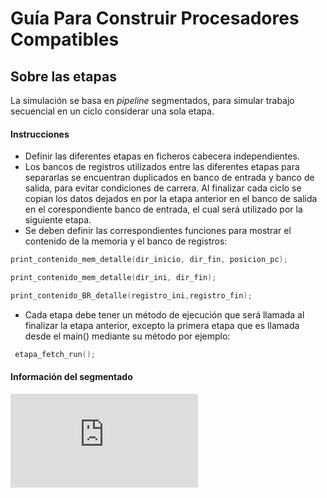 # Guía Para Construir Procesadores Compatibles

## Sobre las etapas

  La simulación se basa en *pipeline* segmentados, para simular trabajo secuencial
  en un ciclo considerar una sola etapa.

#### Instrucciones

- Definir las diferentes etapas en ficheros cabecera independientes.
- Los bancos de registros utilizados entre las diferentes etapas para separarlas
se encuentran duplicados en banco de entrada y banco de salida, para evitar
condiciones de carrera. Al finalizar cada ciclo se copian los datos dejados en por
la etapa anterior en el banco de salida en el corespondiente banco de entrada, el
cual será utilizado por la siguiente etapa.
- Se deben definir las correspondientes funciones para mostrar el contenido de la
memoria y el banco de registros:

```c
print_contenido_mem_detalle(dir_inicio, dir_fin, posicion_pc);

print_contenido_mem_detalle(dir_ini, dir_fin);

print_contenido_BR_detalle(registro_ini,registro_fin);
```
- Cada etapa debe tener un método de ejecución que será llamada al finalizar la
etapa anterior, excepto la primera etapa que es llamada desde el main() mediante su
método por ejemplo:

 ```c
  etapa_fetch_run();
 ```
#### Información del segmentado

![Segmented pipeline](https://github.com/DarFig/mycpu/blob/master/c_modules/doc_seg_pipeline.md)
